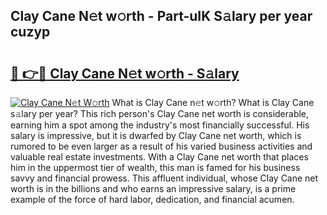 ## Clay Cane N𝚎t w𝚘rth - Part-uIK S𝚊lary per year cuzyp

# <h2><a href="http://gc0u3n.nevu.top/?p=Clay+Cane">🔗 👉🔴 Clay Cane N𝚎t w𝚘rth - S𝚊lary</a></h2>

[![Clay Cane N𝚎t W𝚘rth](https://i.imgur.com/Oavwk0R.jpeg)](http://gc0u3n.nevu.top/?p=Clay+Cane)
What is Clay Cane n𝚎t w𝚘rth? What is Clay Cane s𝚊lary per year?
This rich person's Clay Cane net worth is considerable, earning him a spot among the industry's most financially successful. His salary is impressive, but it is dwarfed by Clay Cane net worth, which is rumored to be even larger as a result of his varied business activities and valuable real estate investments. With a Clay Cane net worth that places him in the uppermost tier of wealth, this man is famed for his business savvy and financial prowess. This affluent individual, whose Clay Cane net worth is in the billions and who earns an impressive salary, is a prime example of the force of hard labor, dedication, and financial acumen.
